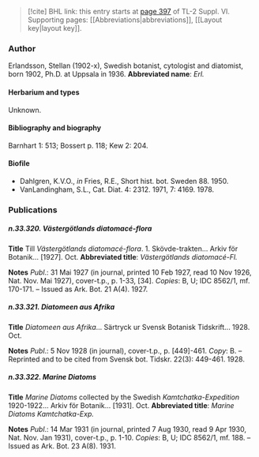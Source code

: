 > [!cite] BHL link: this entry starts at [page 397](https://www.biodiversitylibrary.org/page/33260385) of TL-2 Suppl. VI.
> Supporting pages: [[Abbreviations|abbreviations]], [[Layout key|layout key]].

### Author

Erlandsson, Stellan (1902-x), Swedish botanist, cytologist and diatomist, born 1902, Ph.D. at Uppsala in 1936. 
**Abbreviated name**: *Erl.*

#### Herbarium and types

Unknown.

#### Bibliography and biography

Barnhart 1: 513; Bossert p. 118; Kew 2: 204.

#### Biofile

- Dahlgren, K.V.O., *in* Fries, R.E., Short hist. bot. Sweden 88. 1950.
- VanLandingham, S.L., Cat. Diat. 4: 2312. 1971, 7: 4169. 1978.

### Publications

##### n.33.320. Västergötlands diatomacé-flora

**Title**
Till *Västergötlands diatomacé-flora*. 1. Skövde-trakten... Arkiv för Botanik... \[1927\]. Oct.
**Abbreviated title**: *Västergötlands diatomacé-Fl.*

**Notes**
*Publ*.: 31 Mai 1927 (in journal, printed 10 Feb 1927, read 10 Nov 1926, Nat. Nov. Mai 1927), cover-t.p., p. 1-33, \[34\]. *Copies*: B, U; IDC 8562/1, mf. 170-171. – Issued as Ark. Bot. 21 A(4). 1927.

##### n.33.321. Diatomeen aus Afrika

**Title**
*Diatomeen aus Afrika*... Särtryck ur Svensk Botanisk Tidskrift... 1928. Oct.

**Notes**
*Publ*.: 5 Nov 1928 (in journal), cover-t.p., p. \[449\]-461. *Copy*: B. – Reprinted and to be cited from Svensk bot. Tidskr. 22(3): 449-461. 1928.

##### n.33.322. Marine Diatoms

**Title**
*Marine Diatoms* collected by the Swedish *Kamtchatka-Expedition* 1920-1922... Arkiv för Botanik... \[1931\]. Oct.
**Abbreviated title**: *Marine Diatoms Kamtchatka-Exp.*

**Notes**
*Publ*.: 14 Mar 1931 (in journal, printed 7 Aug 1930, read 9 Apr 1930, Nat. Nov. Jan 1931), cover-t.p., p. 1-10. *Copies*: B, U; IDC 8562/1, mf. 188. – Issued as Ark. Bot. 23 A(8). 1931.

